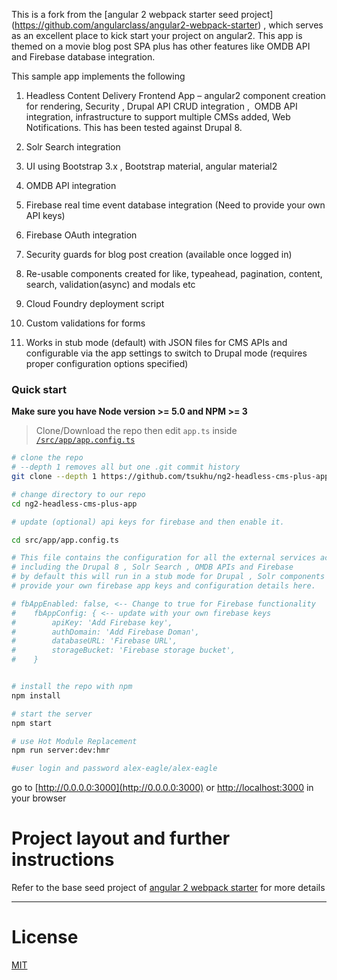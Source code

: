 This is a fork from the [angular 2 webpack starter seed project] (https://github.com/angularclass/angular2-webpack-starter) , which serves as an excellent place to kick start your project on angular2. This app is themed on a movie blog post SPA plus has other features like OMDB API and Firebase database integration.


This sample app implements the following
1) Headless Content Delivery Frontend App – angular2 component creation for rendering, Security , Drupal API CRUD integration ,  OMDB API integration, infrastructure to support multiple CMSs added, Web Notifications. This has been tested against Drupal 8.

2) Solr Search integration 

3) UI using Bootstrap 3.x , Bootstrap material, angular material2 

4) OMDB API integration

5) Firebase real time event database integration (Need to provide your own API keys)

6) Firebase OAuth integration

7) Security guards for blog post creation (available once logged in)

8) Re-usable components created for like, typeahead, pagination, content, search, validation(async) and modals etc

9) Cloud Foundry deployment script

10) Custom validations for forms

11) Works in stub mode (default) with JSON files for CMS APIs and configurable via the app settings to switch to Drupal mode (requires proper configuration options specified)

### Quick start
**Make sure you have Node version >= 5.0 and NPM >= 3**
> Clone/Download the repo then edit `app.ts` inside [`/src/app/app.config.ts`](/src/app/app.config.ts)

```bash
# clone the repo
# --depth 1 removes all but one .git commit history
git clone --depth 1 https://github.com/tsukhu/ng2-headless-cms-plus-app.git

# change directory to our repo
cd ng2-headless-cms-plus-app

# update (optional) api keys for firebase and then enable it.

cd src/app/app.config.ts

# This file contains the configuration for all the external services accessed
# including the Drupal 8 , Solr Search , OMDB APIs and Firebase
# by default this will run in a stub mode for Drupal , Solr components and Firebase is disabled
# provide your own firebase app keys and configuration details here.

# fbAppEnabled: false, <-- Change to true for Firebase functionality
#    fbAppConfig: { <-- update with your own firebase keys
#        apiKey: 'Add Firebase key',
#        authDomain: 'Add Firebase Doman',
#        databaseURL: 'Firebase URL',
#        storageBucket: 'Firebase storage bucket',
#    }


# install the repo with npm
npm install

# start the server
npm start

# use Hot Module Replacement
npm run server:dev:hmr

#user login and password alex-eagle/alex-eagle
```
go to [http://0.0.0.0:3000](http://0.0.0.0:3000) or [http://localhost:3000](http://localhost:3000) in your browser

# Project layout and further instructions
 Refer to the base seed project of [angular 2 webpack starter](https://github.com/angularclass/angular2-webpack-starter) for more details

___

# License
 [MIT](/LICENSE)
